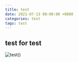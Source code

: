 ```yaml
---
title: test
date: 2021-07-13 00:00:00 +0800
categories: test
tags: test
---
```


## test for test
![test](https://gtrboy.github.io/img/test.png)()

